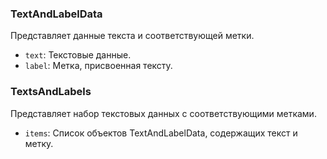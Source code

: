 ### TextAndLabelData
Представляет данные текста и соответствующей метки.

- `text`: Текстовые данные.
- `label`: Метка, присвоенная тексту.

### TextsAndLabels
Представляет набор текстовых данных с соответствующими метками.

- `items`: Список объектов TextAndLabelData, содержащих текст и метку.
